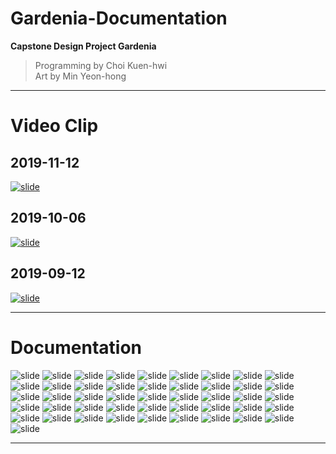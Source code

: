 # Gardenia-Documentation
**Capstone Design Project Gardenia**

> Programming by Choi Kuen-hwi <br>
> Art by Min Yeon-hong

------
# Video Clip

## 2019-11-12
[![slide](https://img.youtube.com/vi/wjBSWE8xi0E/0.jpg)](https://youtu.be/wjBSWE8xi0E)

## 2019-10-06
[![slide](https://img.youtube.com/vi/MKM18IDamlU/0.jpg)](https://youtu.be/MKM18IDamlU)

## 2019-09-12
[![slide](https://img.youtube.com/vi/j4wtSjwIoLg/0.jpg)](https://youtu.be/j4wtSjwIoLg)

------

# Documentation

![slide](./img/책자-01.JPG)
![slide](./img/책자-02.JPG)
![slide](./img/책자-03.JPG)
![slide](./img/책자-04.JPG)
![slide](./img/책자-05.JPG)
![slide](./img/책자-06.JPG)
![slide](./img/책자-07.JPG)
![slide](./img/책자-08.JPG)
![slide](./img/책자-09.JPG)
![slide](./img/책자-10.JPG)
![slide](./img/책자-11.JPG)
![slide](./img/책자-12.JPG)
![slide](./img/책자-13.JPG)
![slide](./img/책자-14.JPG)
![slide](./img/책자-15.JPG)
![slide](./img/책자-16.JPG)
![slide](./img/책자-17.JPG)
![slide](./img/책자-18.JPG)
![slide](./img/책자-19.JPG)
![slide](./img/책자-20.JPG)
![slide](./img/책자-21.JPG)
![slide](./img/책자-22.JPG)
![slide](./img/책자-23.JPG)
![slide](./img/책자-24.JPG)
![slide](./img/책자-25.JPG)
![slide](./img/책자-26.JPG)
![slide](./img/책자-27.JPG)
![slide](./img/책자-28.JPG)
![slide](./img/책자-29.JPG)
![slide](./img/책자-30.JPG)
![slide](./img/책자-31.JPG)
![slide](./img/책자-32.JPG)
![slide](./img/책자-33.JPG)
![slide](./img/책자-34.JPG)
![slide](./img/책자-35.JPG)
![slide](./img/책자-36.JPG)
![slide](./img/책자-37.JPG)
![slide](./img/책자-38.JPG)
![slide](./img/책자-39.JPG)
![slide](./img/책자-40.JPG)
![slide](./img/책자-41.JPG)
![slide](./img/책자-42.JPG)
![slide](./img/책자-43.JPG)
![slide](./img/책자-44.JPG)
![slide](./img/책자-45.JPG)
![slide](./img/책자-46.JPG)

------
